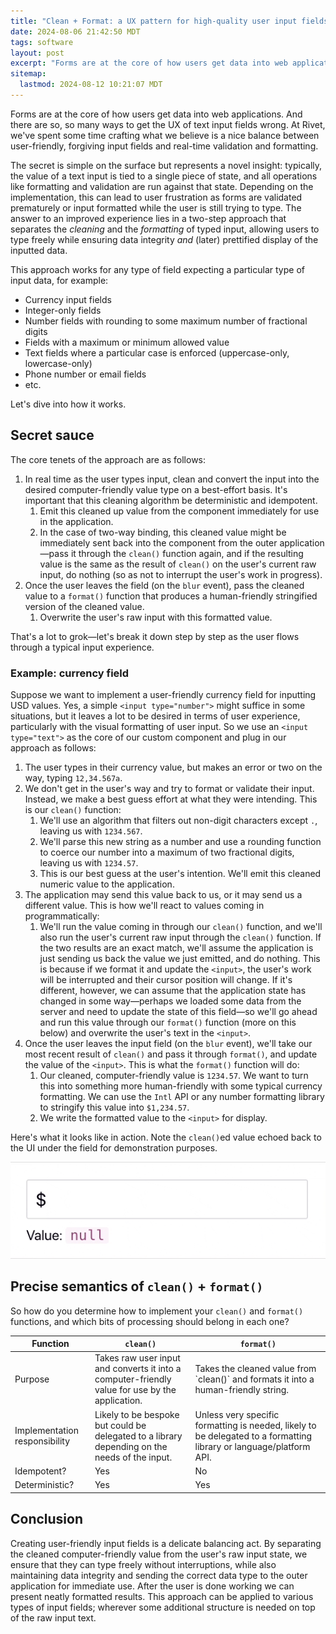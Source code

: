 ```yaml
---
title: "Clean + Format: a UX pattern for high-quality user input fields"
date: 2024-08-06 21:42:50 MDT
tags: software
layout: post
excerpt: "Forms are at the core of how users get data into web applications. At Rivet, we've spent some time crafting what we believe is a nice balance between user-friendly, forgiving input fields and real-time validation and formatting."
sitemap:
  lastmod: 2024-08-12 10:21:07 MDT
---
```


Forms are at the core of how users get data into web applications. And there are so, so many ways to get the UX of text input fields wrong. At Rivet, we've spent some time crafting what we believe is a nice balance between user-friendly, forgiving input fields and real-time validation and formatting.

The secret is simple on the surface but represents a novel insight: typically, the value of a text input is tied to a single piece of state, and all operations like formatting and validation are run against that state. Depending on the implementation, this can lead to user frustration as forms are validated prematurely or input formatted while the user is still trying to type. The answer to an improved experience lies in a two-step approach that separates the *cleaning* and the *formatting* of typed input, allowing users to type freely while ensuring data integrity *and* (later) prettified display of the inputted data.

This approach works for any type of field expecting a particular type of input data, for example:

- Currency input fields
- Integer-only fields
- Number fields with rounding to some maximum number of fractional digits
- Fields with a maximum or minimum allowed value
- Text fields where a particular case is enforced (uppercase-only, lowercase-only)
- Phone number or email fields
- etc.

Let's dive into how it works.

## Secret sauce

The core tenets of the approach are as follows:

1. In real time as the user types input, clean and convert the input into the desired computer-friendly value type on a best-effort basis. It's important that this cleaning algorithm be deterministic and idempotent.
    1. Emit this cleaned up value from the component immediately for use in the application.
    2. In the case of two-way binding, this cleaned value might be immediately sent back into the component from the outer application—pass it through the `clean()` function again, and if the resulting value is the same as the result of `clean()` on the user's current raw input, do nothing (so as not to interrupt the user's work in progress).
2. Once the user leaves the field (on the `blur` event), pass the cleaned value to a `format()` function that produces a human-friendly stringified version of the cleaned value.
    1. Overwrite the user's raw input with this formatted value.

That's a lot to grok—let's break it down step by step as the user flows through a typical input experience.

### Example: currency field

Suppose we want to implement a user-friendly currency field for inputting USD values. Yes, a simple `<input type="number">` might suffice in some situations, but it leaves a lot to be desired in terms of user experience, particularly with the visual formatting of user input. So we use an `<input type="text">` as the core of our custom component and plug in our approach as follows:

1. The user types in their currency value, but makes an error or two on the way, typing `12,34.567a`.
2. We don't get in the user's way and try to format or validate their input. Instead, we make a best guess effort at what they were intending. This is our `clean()` function:
    1. We'll use an algorithm that filters out non-digit characters except `.`, leaving us with `1234.567`.
    2. We'll parse this new string as a number and use a rounding function to coerce our number into a maximum of two fractional digits, leaving us with `1234.57`.
    3. This is our best guess at the user's intention. We'll emit this cleaned numeric value to the application.
3. The application may send this value back to us, or it may send us a different value. This is how we'll react to values coming in programmatically:
    1. We'll run the value coming in through our `clean()` function, and we'll also run the user's current raw input through the `clean()` function. If the two results are an exact match, we'll assume the application is just sending us back the value we just emitted, and do nothing. This is because if we format it and update the `<input>`, the user's work will be interrupted and their cursor position will change. If it's different, however, we can assume that the application state has changed in some way—perhaps we loaded some data from the server and need to update the state of this field—so we'll go ahead and run this value through our `format()` function (more on this below) and overwrite the user's text in the `<input>`.
4. Once the user leaves the input field (on the `blur` event), we'll take our most recent result of `clean()` and pass it through `format()`, and update the value of the `<input>`. This is what the `format()` function will do:
    1. Our cleaned, computer-friendly value is `1234.57`. We want to turn this into something more human-friendly with some typical currency formatting. We can use the `Intl` API or any number formatting library to stringify this value into `$1,234.57`.
    2. We write the formatted value to the `<input>` for display.

Here's what it looks like in action. Note the `clean()`ed value echoed back to the UI under the field for demonstration purposes.

![Currency field demonstration](/blog/images/currency-field.gif)

## Precise semantics of `clean()` + `format()`

So how do you determine how to implement your `clean()` and `format()` functions, and which bits of processing should belong in each one?

<div class="table-wrapper">
    <table>
        <thead>
            <tr>
                <th>Function</th>
                <th><code>clean()</code></th>
                <th><code>format()</code></th>
            </tr>
        </thead>
        <tbody>
            <tr>
                <td>Purpose</td>
                <td>Takes raw user input and converts it into a computer-friendly value for use by the application.</td>
                <td>Takes the cleaned value from `clean()` and formats it into a human-friendly string.</td>
            </tr>
            <tr>
                <td>Implementation responsibility</td>
                <td>Likely to be bespoke but could be delegated to a library depending on the needs of the input.</td>
                <td>Unless very specific formatting is needed, likely to be delegated to a formatting library or language/platform API.</td>
            </tr>
            <tr>
                <td>Idempotent?</td>
                <td>Yes</td>
                <td>No</td>
            </tr>
            <tr>
                <td>Deterministic?</td>
                <td>Yes</td>
                <td>Yes</td>
            </tr>
        </tbody>
    </table>
</div>

## Conclusion

Creating user-friendly input fields is a delicate balancing act. By separating the cleaned computer-friendly value from the user's raw input state, we ensure that they can type freely without interruptions, while also maintaining data integrity and sending the correct data type to the outer application for immediate use. After the user is done working we can present neatly formatted results. This approach can be applied to various types of input fields; wherever some additional structure is needed on top of the raw input text.
